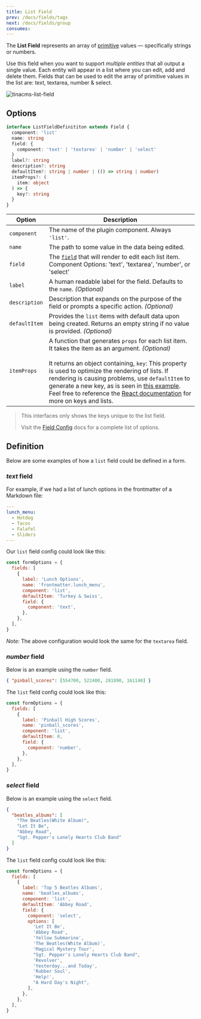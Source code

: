 ```yaml
---
title: List Field
prev: /docs/fields/tags
next: /docs/fields/group
consumes:
---
```


The **List Field** represents an array of [primitive](https://developer.mozilla.org/en-US/docs/Web/JavaScript/Data_structures) values — specifically strings or numbers.

Use this field when you want to support _multiple entities_ that all output a single value. Each entity will appear in a list where you can edit, add and delete them. Fields that can be used to edit the array of primitive values in the list are: text, textarea, number & select.

![tinacms-list-field](/img/fields/list-field.png)

## Options

```typescript
interface ListFieldDefinititon extends Field {
  component: 'list'
  name: string
  field: {
    component: 'text' | 'textarea' | 'number' | 'select'
  }
  label?: string
  description?: string
  defaultItem?: string | number | (() => string | number)
  itemProps?: (
    item: object
  ) => {
    key?: string
  }
}
```

| Option        | Description                                                                                                                                                                                                                                                                                                                                                                                                                                                                                               |
| ------------- | --------------------------------------------------------------------------------------------------------------------------------------------------------------------------------------------------------------------------------------------------------------------------------------------------------------------------------------------------------------------------------------------------------------------------------------------------------------------------------------------------------- |
| `component`   | The name of the plugin component. Always `'list'`.                                                                                                                                                                                                                                                                                                                                                                                                                                                        |
| `name`        | The path to some value in the data being edited.                                                                                                                                                                                                                                                                                                                                                                                                                                                          |
| `field`       | The [`field`](/docs/fields) that will render to edit each list item. Component Options: 'text', 'textarea', 'number', or 'select'                                                                                                                                                                                                                                                                                                                                                                         |
| `label`       | A human readable label for the field. Defaults to the `name`. _(Optional)_                                                                                                                                                                                                                                                                                                                                                                                                                                |
| `description` | Description that expands on the purpose of the field or prompts a specific action. _(Optional)_                                                                                                                                                                                                                                                                                                                                                                                                           |
| `defaultItem` | Provides the `list` items with default data upon being created. Returns an empty string if no value is provided. _(Optional)_                                                                                                                                                                                                                                                                                                                                                                             |
| `itemProps`   | A function that generates `props` for each list item. It takes the item as an argument. _(Optional)_ <br><br> It returns an object containing, `key`: This property is used to optimize the rendering of lists. If rendering is causing problems, use `defaultItem` to generate a new key, as is seen in [this example](http://tinacms.org/docs/fields/group-list#definition). Feel free to reference the [React documentation](https://reactjs.org/docs/lists-and-keys.html) for more on keys and lists. |

> This interfaces only shows the keys unique to the list field.
>
> Visit the [Field Config](/docs/fields) docs for a complete list of options.

## Definition

Below are some examples of how a `list` field could be defined in a form.

### _text_ field

For example, if we had a list of lunch options in the frontmatter of a Markdown file:

```yaml
---
lunch_menu:
  - Hotdog
  - Tacos
  - Falafel
  - Sliders
---

```

Our `list` field config could look like this:

```javascript
const formOptions = {
  fields: [
    {
      label: 'Lunch Options',
      name: 'frontmatter.lunch_menu',
      component: 'list',
      defaultItem: 'Turkey & Swiss',
      field: {
        component: 'text',
      },
    },
  ],
}
```

_Note:_ The above configuration would look the same for the `textarea` field.

### _number_ field

Below is an example using the `number` field.

```json
{ "pinball_scores": [554700, 522400, 281890, 161140] }
```

The `list` field config could look like this:

```javascript
const formOptions = {
  fields: [
    {
      label: 'Pinball High Scores',
      name: 'pinball_scores',
      component: 'list',
      defaultItem: 0,
      field: {
        component: 'number',
      },
    },
  ],
}
```

### _select_ field

Below is an example using the `select` field.

```json
{
  "beatles_albums": [
    "The Beatles(White Album)",
    "Let It Be",
    "Abbey Road",
    "Sgt. Pepper's Lonely Hearts Club Band"
  ]
}
```

The `list` field config could look like this:

```javascript
const formOptions = {
  fields: [
    {
      label: 'Top 5 Beatles Albums',
      name: 'beatles_albums',
      component: 'list',
      defaultItem: 'Abbey Road',
      field: {
        component: 'select',
        options: [
          'Let It Be',
          'Abbey Road',
          'Yellow Submarine',
          'The Beatles(White Album)',
          'Magical Mystery Tour',
          "Sgt. Pepper's Lonely Hearts Club Band",
          'Revolver',
          'Yesterday...and Today',
          'Rubber Soul',
          'Help!',
          "A Hard Day's Night",
        ],
      },
    },
  ],
}
```
